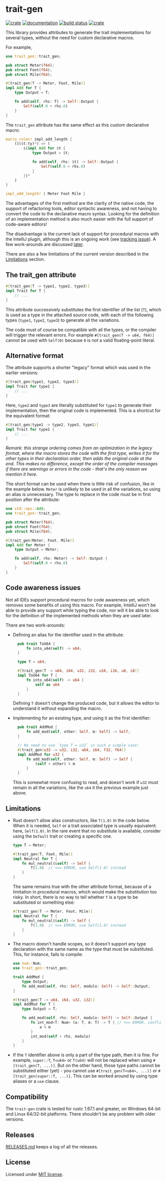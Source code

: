 # trait-gen

[![crate](https://img.shields.io/crates/v/trait_gen.svg)](https://crates.io/crates/trait-gen)
[![documentation](https://docs.rs/trait-gen/badge.svg)](https://docs.rs/trait-gen)
[![build status](https://github.com/blueglyph/trait_gen/actions/workflows/master.yml/badge.svg)](https://github.com/blueglyph/trait_gen/actions)
[![crate](https://img.shields.io/crates/l/trait_gen.svg)](https://github.com/blueglyph/trait_gen/blob/master/LICENSE-MIT)

This library provides attributes to generate the trait implementations for several
types, without the need for custom declarative macros.

For example,

```rust
use trait_gen::trait_gen;

pub struct Meter(f64);
pub struct Foot(f64);
pub struct Mile(f64);

#[trait_gen(T -> Meter, Foot, Mile)]
impl Add for T {
    type Output = T;

    fn add(self, rhs: T) -> Self::Output {
        Self(self.0 + rhs.0)
    }
}
```

The `trait_gen` attribute has the same effect as this custom declarative macro:

```rust
macro_rules! impl_add_length {
    ($($t:ty)*) => (
        $(impl Add for $t {
            type Output = $t;

            fn add(self, rhs: $t) -> Self::Output {
                Self(self.0 + rhs.0)
            }
        })*
    )
}

impl_add_length! { Meter Foot Mile }
```

The advantages of the first method are the clarity of the native code, the support of
refactoring tools, editor syntactic awareness, and not having to convert the code to 
the declarative macro syntax. Looking for the definition of an implementation method is 
also much easier with the full support of code-aware editors!

The disadvantage is the current lack of support for procedural macros with the IntelliJ plugin,
although this is an ongoing work (see [tracking issue](https://github.com/intellij-rust/intellij-rust/issues/6908)). A few work-arounds are discussed [later](#code-awareness-issues).

There are also a few limitations of the current version described in the [Limitations](#limitations)
section.

## The trait_gen attribute

```rust
#[trait_gen(T -> type1, type2, type3)]
impl Trait for T {
    // ...
}
```

This attribute successively substitutes the first identifier of the list (`T`), which is used as a
type in the attached source code, with each of the following types (`type1`, `type2`, `type3`) 
to generate all the variations.

The code must of course be compatible with all the types, or the compiler will trigger the
relevant errors. For example `#[trait_gen(T -> u64, f64)]` cannot be used with `Self(0)` because
`0` is not a valid floating-point literal.

## Alternative format

The attribute supports a shorter "legacy" format which was used in the earlier versions:
```rust
#[trait_gen(type1, type2, type3)]
impl Trait for type1 {
    // ...
}
```

Here, `type2` and `type3` are literally substituted for `type1` to generate their implementation, then the original code is implemented. This is a shortcut for the equivalent format:

```rust
#[trait_gen(type1 -> type2, type3, type1)]
impl Trait for type1 {
    // ...
}
```

_Remark: this strange ordering comes from an optimization in the legacy format, where the macro
stores the code with the first type, writes it for the other types in their declaration order, then 
adds the original code at the end. This makes no difference, except the order of the compiler
messages if there are warnings or errors in the code - that's the only reason we mention it here._

The short format can be used when there is little risk of confusion, like in the example below.
`Meter` is unlikely to be used in all the variations, so using an alias is unnecessary. The type
to replace in the code must be in first position after the attribute:

```rust
use std::ops::Add;
use trait_gen::trait_gen;

pub struct Meter(f64);
pub struct Foot(f64);
pub struct Mile(f64);

#[trait_gen(Meter, Foot, Mile)]
impl Add for Meter {
    type Output = Meter;

    fn add(self, rhs: Meter) -> Self::Output {
        Self(self.0 + rhs.0)
    }
}
```

## Code awareness issues

Not all IDEs support procedural macros for code awareness yet, which removes some benefits
of using this macro. For example, IntelliJ won't be able to provide any support while typing the
code, nor will it be able to look for the definition of the implemented methods when they are 
used later.

There are two work-arounds:

* Defining an alias for the identifier used in the attribute:
  ```rust
    pub trait ToU64 {
        fn into_u64(self) -> u64;
    }

    type T = u64;
  
    #[trait_gen(T -> u64, i64, u32, i32, u16, i16, u8, i8)]
    impl ToU64 for T {
        fn into_u64(self) -> u64 {
            self as u64
        }
    }
  ```
  Defining `T` doesn't change the produced code, but it allows the editor to understand it without
  expanding the macro. 

* Implementing for an existing type, and using it as the first identifier:
  ```rust
    pub trait AddMod {
        fn add_mod(self, other: Self, m: Self) -> Self;
    }

    // No need to use `type T = u32` in such a simple case:
    #[trait_gen(u32 -> u32, i32, u64, i64, f32, f64)]
    impl AddMod for u32 {
        fn add_mod(self, other: Self, m: Self) -> Self {
            (self + other) % m
        }
    }
  ```
  This is somewhat more confusing to read, and doesn't work if `u32` must remain in all the
  variations, like the `u64` it the previous example just above.

## Limitations

* Rust doesn't allow alias constructors, like `T(1.0)` in the code below. When it is needed,
  `Self` or a trait associated type is usually equivalent: here, `Self(1.0)`. In the rare event
  that no substitute is available, consider using the `Default` trait or creating a specific one.

  ```rust
  type T = Meter;
  
  #[trait_gen(T, Foot, Mile)]
  impl Neutral for T {
      fn mul_neutral(&self) -> Self {
          T(1.0)  // <== ERROR, use Self(1.0) instead
      }
  }
  ```
  The same remains true with the other attribute format, because of a limitation in procedural
  macros, which would make the substitution too risky. In short, there is no way to tell whether
  `T` is a type to be substituted or something else:
  ```rust
  #[trait_gen(T -> Meter, Foot, Mile)]
  impl Neutral for T {
      fn mul_neutral(&self) -> Self {
          T(1.0)  // <== ERROR, use Self(1.0) instead
      }
  }
  ```

* The macro doesn't handle scopes, so it doesn't support any type declaration with the same name
as the type that must be substituted. This, for instance, fails to compile:

  ```rust
  use num::Num;
  use trait_gen::trait_gen;
  
  trait AddMod {
      type Output;
      fn add_mod(self, rhs: Self, modulo: Self) -> Self::Output;
  }
  
  #[trait_gen(T -> u64, i64, u32, i32)]
  impl AddMod for T {
      type Output = T;
  
      fn add_mod(self, rhs: Self, modulo: Self) -> Self::Output {
          fn int_mod<T: Num> (a: T, m: T) -> T { // <== ERROR, conflicting 'T'
              a % m
          }
          int_mod(self + rhs, modulo)
      }
  }
  ```

* If the `T` identifier above is only a part of the type path, then it is fine. For example,
`super::T`, `T<u64>` or `T(u64)` will not be replaced when using `#[trait_gen(T, ...)]`. But on the other
hand, those type paths cannot be substituted either (yet) - you cannot use
`#[trait_gen(T<u64>, ...)]` or `#[trait_gen(super::T, ...)]`. This can be worked around by using
type aliases or a `use` clause.

## Compatibility

The `trait-gen` crate is tested for rustc 1.67.1 and greater, on Windows 64-bit and Linux 64/32-bit platforms. There shouldn't be any problem with older versions.

## Releases

[RELEASES.md](RELEASES.md) keeps a log of all the releases.

## License

Licensed under [MIT license](https://choosealicense.com/licenses/mit/).
